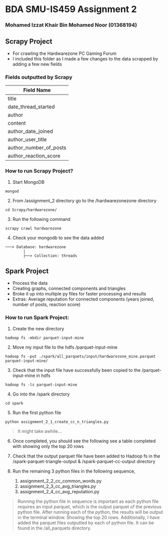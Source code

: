 # BDA SMU-IS459 Assignment 2

### Mohamed Izzat Khair Bin Mohamed Noor (01368194)



## Scrapy Project
- For crawling the Hardwarezone PC Gaming Forum
- I included this folder as I made a few changes to the data scrapped by adding a few new fields

### Fields outputted by Scrapy

| Field Name             |
| ---------------------- |
| title                  |
| date_thread_started    |
| author                 |
| content                |
| author_date_joined     |
| author_user_title      |
| author_number_of_posts |
| author_reaction_score  |

### How to run Scrapy Project?

1. Start MongoDB 
```
mongod
```

2. From /assignment_2 directory go to the /hardwarezonezone directory
```
cd Scrapy/hardwarezone/
```

3. Run the following command
```
scrapy crawl hardwarezone
```

4. Check your mongodb to see the data added
```
───> Database: hardwarezone
        |
        ├──> Collection: threads
```


## Spark Project

- Process the data
- Creating graphs, connected components and triangles
- Broke it up into multiple py files for faster processing and results
- Extras: Average reputation for connected components (years joined, number of posts, reaction score)

### How to run Spark Project:
1. Create the new directory
```
hadoop fs -mkdir parquet-input-mine
```

2. Move my input file to the hdfs /parquet-input-mine
```
hadoop fs -put ./spark/all_parquets/input/hardwarezone_mine.parquet parquet-input-mine/
```

3. Check that the input file have successfully been copied to the /parquet-input-mine in hdfs
```
hadoop fs -ls parquet-input-mine
```

4. Go into the /spark directory
```
cd spark 
```

5. Run the first python file 
```
python assignment_2_1_create_cc_n_triangles.py
```
> It might take awhile...

6. Once completed, you should see the following see a table completed with showing only the top 20 rows

7. Check that the output parquet file have been added to Hadoop fs in the /spark-parquet-triangle-output & /spark-parquet-cc-output directory

8. Run the remaining 3 python files in the following sequence,
    1. assignment_2_2_cc_common_words.py
    2. assignment_2_3_cc_avg_triangles.py
    3. assignment_2_4_cc_avg_reputation.py

> Running the python file in sequence is important as each python file requires an input parquet, which is the output parquet of the previous python file.
> After running each of the python, the results will be output in the terminal window. Showing the top 20 rows.
> Additionally, I have added the parquet files outputted by each of python file. It can be found in the /all_parquets directory.
